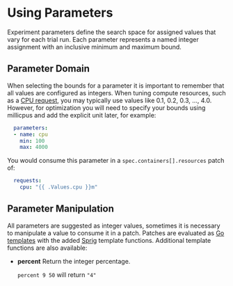 # Using Parameters

Experiment parameters define the search space for assigned values that vary for each trial run. Each parameter represents a named integer assignment with an inclusive minimum and maximum bound.

## Parameter Domain

When selecting the bounds for a parameter it is important to remember that all values are configured as integers. When tuning compute resources, such as a [CPU request](https://kubernetes.io/docs/concepts/configuration/manage-compute-resources-container/#meaning-of-cpu), you may typically use values like 0.1, 0.2, 0.3, ..., 4.0. However, for optimization you will need to specify your bounds using millicpus and add the explicit unit later, for example:

```yaml
  parameters:
  - name: cpu
    min: 100
    max: 4000
```

You would consume this parameter in a `spec.containers[].resources` patch of:

```yaml
  requests:
    cpu: "{{ .Values.cpu }}m"
```

## Parameter Manipulation

All parameters are suggested as integer values, sometimes it is necessary to manipulate a value to consume it in a patch. Patches are evaluated as [Go templates](https://golang.org/pkg/text/template/) with the added [Sprig](http://masterminds.github.io/sprig/) template functions. Additional template functions are also available:

- **percent**
  Return the integer percentage.

  `percent 9 50` will return `"4"`
